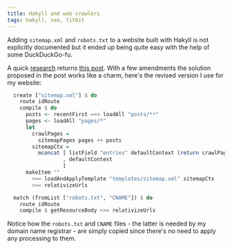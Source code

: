 ```yaml
---
title: Hakyll and web crawlers
tags: hakyll, seo, titbit
---
```

Adding `sitemap.xml` and `robots.txt` to a website built with Hakyll is not
explicitly documented but it ended up being quite easy with the help of some
DuckDuckGo-fu.
<!--more-->
A quick [research](https://duckduckgo.com/?q=hakyll+sitemap.xml) returns
[this post](https://www.rohanjain.in/hakyll-sitemap/). With a few amendments
the solution proposed in the post works like a charm, here's the revised version
I use for my website:

``` haskell
  create ["sitemap.xml"] $ do
    route idRoute
    compile $ do
      posts <- recentFirst =<< loadAll "posts/**"
      pages <- loadAll "pages/*"
      let
        crawlPages =
          sitemapPages pages ++ posts
        sitemapCtx =
          mconcat [ listField "entries" defaultContext (return crawlPages)
                  , defaultContext
                  ]
      makeItem ""
        >>= loadAndApplyTemplate "templates/sitemap.xml" sitemapCtx
        >>= relativizeUrls

  match (fromList ["robots.txt", "CNAME"]) $ do
    route idRoute
    compile $ getResourceBody >>= relativizeUrls
```

Notice how the `robots.txt` and `CNAME` files - the latter is needed by my
domain name registrar - are simply copied since there's no need to apply any
processing to them.
